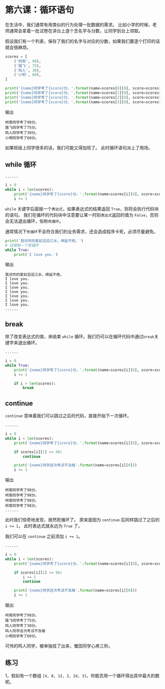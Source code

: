# 第六课：循环语句

在生活中，我们通常有用类似的行为处理一批数据的需求。
比如小学的时候，老师通常会拿着一批试卷在讲台上逐个念名字与分数，让同学到台上领取。

假设我们有一个列表，保存了我们的名字与对应的分数，如果我们要逐个打印的话就会很麻烦。

```python
scores = [
    ('柯南', 98),
    ('路飞', 75),
    ('鸣人', 30),
    ('小明', 60),
]

print('{name}同学考了{score}分。'.format(name=scores[0][0], score=scores[0][1]))
print('{name}同学考了{score}分。'.format(name=scores[1][0], score=scores[1][1]))
print('{name}同学考了{score}分。'.format(name=scores[2][0], score=scores[2][1]))
print('{name}同学考了{score}分。'.format(name=scores[3][0], score=scores[3][1]))

```

输出

```output
柯南同学考了98分。
路飞同学考了75分。
鸣人同学考了30分。
小明同学考了60分。
```

如果班级上同学很多的话，我们可能又得加班了。
此时循环语句派上了用场。

## while 循环

```python
......

i = 0
while i < len(scores):
    print('{name}同学考了{score}分。'.format(name=scores[i][0], score=scores[i][1]))
    i += 1
```

`while` 关键字后面接一个`表达式`，如果表达式的结果返回 `True`，则将会执行代码块的语句。
我们在循环的代码块中注意要让某一时刻`表达式`返回的值为 `False`，否则会无法退出循环，俗称`死循环`。

通常情况下`死循环`不会符合我们的业务需求，还会造成程序卡死，必须尽量避免。

```python
print('我对你的爱如滔滔江水，绵延不绝。')
# 这便是一个死循环
while True:
    print('I love you.')
```

输出

```output
我对你的爱如滔滔江水，绵延不绝。
I love you.
I love you.
I love you.
I love you.
I love you.
I love you.
I love you.
......
```

## break

除了改变表达式的值，来结束 `while` 循环。我们仍可以在循环代码中通过`break`关键字来退出循环。

```python
......

i = 0
while True:
    print('{name}同学考了{score}分。'.format(name=scores[i][0], score=scores[i][1]))
    i += 1

    if i > len(scores):
        break
```

## continue

`continue` 意味着我们可以跳过之后的代码，直接开始下一次循环。

```python
......

i = 0
while i < len(scores):
    print('{name}同学考了{score}分。'.format(name=scores[i][0], score=scores[i][1]))

    if scores[i][1] >= 60:
        continue

    print('{name}同学这次考试不及格'.format(name=scores[i][0]))
    i += 1
```

输出

```output
柯南同学考了98分。
柯南同学考了98分。
柯南同学考了98分。
柯南同学考了98分。
......
```

此时我们惊奇地发现，居然死循环了。
原来是因为 `continue` 后同样跳过了之后的 `i += 1`，
此时表达式就永远为 `True` 了。

我们可以在 `continue` 之前添加 `i += 1`。

```python
......

i = 0
while i < len(scores):
    print('{name}同学考了{score}分。'.format(name=scores[i][0], score=scores[i][1]))

    if scores[i][1] >= 60:
        i += 1
        continue

    print('{name}同学这次考试不及格'.format(name=scores[i][0]))
    i += 1
```

输出

```output
柯南同学考了98分。
路飞同学考了75分。
鸣人同学考了30分。
鸣人同学这次考试不及格
小明同学考了60分。
```

可怜的鸣人同学，被单独挂了出来，雏田同学心疼三秒。

## 练习

1，假如有一个数组 `[4, 8, 12, 2, 24, 3]`，你能否用一个循环得出其中最大的数呢。

